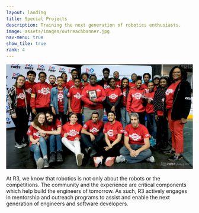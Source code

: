```yaml
---
layout: landing
title: Special Projects
description: Training the next generation of robotics enthusiasts.
image: assets/images/outreachbanner.jpg
nav-menu: true
show_tile: true
rank: 4
---
```


<!-- Spotlights -->
<section id="two" class="spotlights">
	<section>
		<div class="image">
			<img src="assets/images/outreachbanner.jpg" alt="FRC Team 7013" />
		</div>
		<div class="content">
			<div class="inner">
        <p>
          At R3, we know that robotics is not only about the robots or the competitions. The community and the experience are critical components which help build the engineers of tomorrow. As such, R3 actively engages in mentorship and outreach programs to assist and enable the next generation of engineers and software developers.
        </p>
			</div>
		</div>
	</section>
</section>
